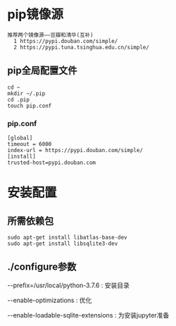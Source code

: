 # pip镜像源
```wiki
推荐两个镜像源——豆瓣和清华(互补)
  1 https://pypi.douban.com/simple/
  2 https://pypi.tuna.tsinghua.edu.cn/simple/
```

## pip全局配置文件
```shell
cd ~
mkdir ~/.pip
cd .pip
touch pip.conf
```

### pip.conf
```wiki
[global]
timeout = 6000
index-url = https://pypi.douban.com/simple/
[install]
trusted-host=pypi.douban.com
```

# 安装配置
## 所需依赖包
```shell
sudo apt-get install libatlas-base-dev
sudo apt-get install libsqlite3-dev
```

## ./configure参数
--prefix=/usr/local/python-3.7.6    : 安装目录

--enable-optimizations              : 优化

--enable-loadable-sqlite-extensions : 为安装jupyter准备

